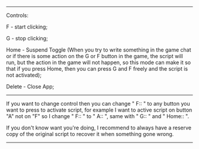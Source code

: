 ----------------------------------------------------------------------
Controls:

F - start clicking;

G - stop clicking;

Home - Suspend Toggle (When you try to write something in the game chat or if there is some action on the G or F button in the game, the script will run, but the action in the game will not happen, so this mode can make it so that if you press Home, then you can press G and F freely and the script is not activated);

Delete - Close App;

----------------------------------------------------------------------

If you want to change control then you can change " F:: " to any button you want to press to activate script, for example I want to active script on button "A" not on "F" so I change " F:: " to " A:: ", same with " G:: " and " Home:: ".

If you don't know want you're doing, I recommend to always have a reserve copy of the original script to recover it when something gone wrong.

-------------------------------------------------------------------------
